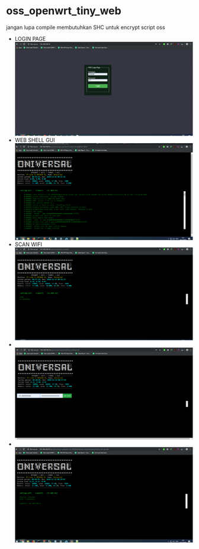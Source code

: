 # oss_openwrt_tiny_web
jangan lupa compile membutuhkan SHC untuk encrypt script oss
<ul>
  <li>LOGIN PAGE</li>
  <img src="Capture.PNG"></img>
  <li>WEB SHELL GUI</li>
  <img src="Capture.1.PNG"></img>
  <li>SCAN WIFI</li>
  <img src="Capture2.PNG"></img>
  <li></li>
  <img src="Capture3.PNG"></img>
  <li></li>
  <img src="Capture4.PNG"></img>
</ul>
  
